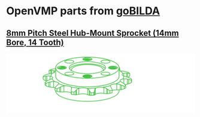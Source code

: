 # OpenVMP parts from [goBILDA](https://www.gobilda.com/)
## [8mm Pitch Steel Hub-Mount Sprocket (14mm Bore, 14 Tooth)](https://www.gobilda.com/8mm-pitch-steel-hub-mount-sprocket-14mm-bore-14-tooth/)

[<img alt='8mm Pitch Steel Hub-Mount Sprocket (14mm Bore, 14 Tooth)' src='https://github.com/openvmp/openvmp-models/blob/main/generated_files/parts/gobilda/motion-sprocket-steel-14mm-14t.png'/>](https://github.com/openvmp/openvmp-models/blob/main/generated_files/parts/gobilda/motion-sprocket-steel-14mm-14t.stl)

